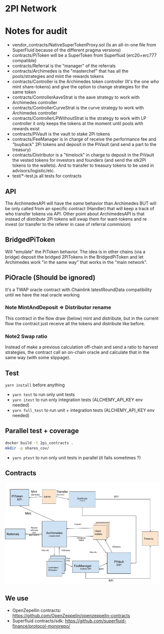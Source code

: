 # 2PI Network

# Notes for audit
- vendor_contracts/NativeSuperTokenProxy.sol (Is an all-in-one file from SuperFluid because of the different pragma versions)
- contracts/PiToken will be a SuperToken from Superfluid (erc20+erc777 compatible)
- contracts/Referral is the "manager" of the referrals
- contracts/Archimedes is the "masterchef" that has all the pools/strategies and mint the rewards tokens
- contracts/Controller is the Archimedes token controller (It's the one _who_ mint share-tokens) and give the option to change strategies for the same token
- contracts/ControllerAaveStrat is the aave strategy to work with Archimedes controller
- contracts/ControllerCurveStrat is the curve strategy to work with Archimedes controller
- contracts/ControllerLPWithoutStrat is the strategy to work with LP controller it only keeps the tokens at the moment until pools with rewards exist
- contracts/PiVault is the vault to stake 2Pi tokens
- contracts/FeeManager is in charge of receive the performance fee and "buyback" 2Pi tokens and deposit in the PiVault (and send a part to the treasury)
- contracts/Distributor is a "timelock" in charge to deposit in the PiVault the vested tokens for investors and founders (and send the stk2Pi tokens to the wallets). And to transfer to treasury tokens to be used in advisors/logistic/etc.
- test/*-test.js all tests for contracts


## API
The ArchimedesAPI will have the _same_ behavior than Archimedes BUT will be only called from
an specific contract (Handler) that will keep a track of who transfer tokens via API.
Other point about ArchimedesAPI is that instead of _distribute_ 2Pi tokens will swap them for
want-tokens and re invest (or transfer to the referer in case of referral commision)

## BridgedPiToken
Will "emulate" the PiToken behavior. The idea is in other chains (via a bridge) deposit the
bridged 2PiTokens in the BridgedPiToken and let Archimedes work "in the same way" that works in
the "main network".

## PiOracle (Should be ignored)
It's a TWAP oracle contract with Chainlink latestRoundData compatibility until we have the real oracle working

### Note MintAndDeposit => Distributor rename
This contract in the flow draw (below) mint and distribute, but in the current flow the contract just
receive all the tokens and distribute like before.

### Note2 Swap ratio
Instead of make a previous calculation off-chain and send a ratio to harvest strategies, the contract
call an on-chain oracle and calculate that in the same way (with some slippage).

## Test
`yarn install` before anything
- `yarn test` to run only unit tests
- `yarn itest` to run only integration tests (ALCHEMY_API_KEY env needed)
- `yarn full_test` to run unit + integration tests (ALCHEMY_API_KEY env needed)

## Parallel test + coverage
```bash
docker build -t 2pi_contracts .
mkdir -p shares_cov/
```
- `yarn ptest` to run only unit tests in parallel (it fails sometimes ?)

## Contracts
![Contracts](https://github.com/2pifinance/contracts/blob/master/contracts.jpg?raw=true)


## We use
- OpenZepellin contracts: https://github.com/OpenZeppelin/openzeppelin-contracts
- Superfluid contracts/sdk: https://github.com/superfluid-finance/protocol-monorepo/
